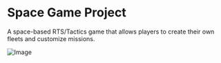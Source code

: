 # Space Game Project
A space-based RTS/Tactics game that allows players to create their own fleets and customize missions.

![Image](https://github.com/user-attachments/assets/c3e28335-861f-4d4a-8f82-493921bad26f)
